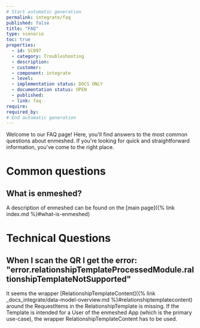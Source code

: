 ```yaml
---
# Start automatic generation
permalink: integrate/faq
published: false
title: "FAQ"
type: scenario
toc: true
properties:
  - id: SC097
  - category: Troubleshooting
  - description:
  - customer:
  - component: integrate
  - level:
  - implementation status: DOCS ONLY
  - documentation status: OPEN
  - published:
  - link: faq
require:
required_by:
# End automatic generation
---
```


Welcome to our FAQ page! Here, you'll find answers to the most common questions about enmeshed. If you're looking for quick and straightforward information, you've come to the right place.

# Common questions

## What is enmeshed?

A description of enmeshed can be found on the [main page]({% link index.md %}#what-is-enmeshed)

# Technical Questions

## When I scan the QR I get the error: "error.relationshipTemplateProcessedModule.raltionshipTemplateNotSupported"

It seems the wrapper [RelationshipTemplateContent]({% link _docs_integrate/data-model-overview.md %}#relationshiptemplatecontent) around the RequestItems in the RelationshipTemplate is missing. If the Template is intended for a User of the enmeshed App (which is the primary use-case), the wrapper RelationshipTemplateContent has to be used.
